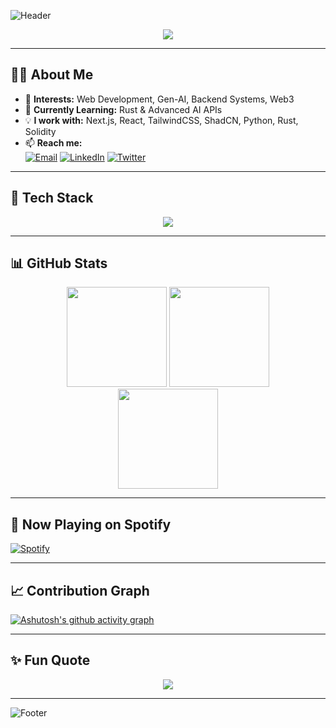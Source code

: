 <!-- Particle Background -->
![Header](https://capsule-render.vercel.app/api?type=waving&color=0:00F7FF,100:FF00E4&height=200&section=header&text=Hey!%20I'm%20Pranshu%20Saxena&fontSize=40&fontColor=ffffff&animation=fadeIn)

<!-- Typing Effect -->
<p align="center">
  <img src="https://readme-typing-svg.herokuapp.com?font=Fira+Code&size=24&pause=1000&color=00F7FF&width=500&lines=Full+Stack+Developer;Gen-AI+and+ML+Enthusiast;Backend+Architect;Web3+Builder;Rust+and+Python+Lover" />
</p>

---

## 👨‍💻 About Me
- 👀 **Interests:** Web Development, Gen-AI, Backend Systems, Web3  
- 🌱 **Currently Learning:** Rust & Advanced AI APIs  
- 💡 **I work with:** Next.js, React, TailwindCSS, ShadCN, Python, Rust, Solidity  
- 📫 **Reach me:**  
  [![Email](https://img.shields.io/badge/Gmail-D14836?style=for-the-badge&logo=gmail&logoColor=white)](mailto:thewebwizzard12@gmail.com)
  [![LinkedIn](https://img.shields.io/badge/LinkedIn-0077B5?style=for-the-badge&logo=linkedin&logoColor=white)](https://www.linkedin.com/in/pranshusaxena12/)
  [![Twitter](https://img.shields.io/badge/Twitter-1DA1F2?style=for-the-badge&logo=twitter&logoColor=white)](https://x.com/Pranshu31569225)

---

## 🚀 Tech Stack
<p align="center">
  <img src="https://skillicons.dev/icons?i=react,nextjs,tailwind,python,rust,solidity,js,ts,nodejs,mongodb,postgresql,git,github,vscode,linux" />
</p>

---

## 📊 GitHub Stats
<div align="center">
  <img src="https://github-readme-stats.vercel.app/api?username=TheeWebWizard&show_icons=true&theme=tokyonight" height="160"/>
  <img src="https://github-readme-streak-stats.herokuapp.com?user=TheeWebWizard&theme=tokyonight" height="160"/>
</div>
<div align="center">
  <img src="https://github-readme-stats.vercel.app/api/top-langs/?username=TheeWebWizard&layout=compact&theme=tokyonight" height="160"/>
</div>

---

## 🎵 Now Playing on Spotify
[![Spotify](https://novatorem.vercel.app/api/spotify)](https://open.spotify.com/user/3ghwaxd9j0ua3sk99xmvc0srf)

---

## 📈 Contribution Graph
[![Ashutosh's github activity graph](https://github-readme-activity-graph.vercel.app/graph?username=TheeWebWizard&theme=react-dark)](https://github.com/ashutosh00710/github-readme-activity-graph)

---

## ✨ Fun Quote
<p align="center">
  <img src="https://quotes-github-readme.vercel.app/api?type=horizontal&theme=tokyonight" />
</p>

---

<!-- Footer -->
![Footer](https://capsule-render.vercel.app/api?type=waving&color=0:FF00E4,100:00F7FF&height=150&section=footer)

<!---
Theewebwizard/Theewebwizard is a ✨ special ✨ repository because its `README.md` (this file) appears on your GitHub profile.
You can click the Preview link to take a look at your changes.
--->
